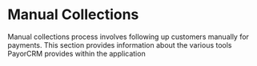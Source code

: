 # Manual Collections

Manual collections process involves following up customers manually for payments. This section provides information about the various tools PayorCRM provides within the application



